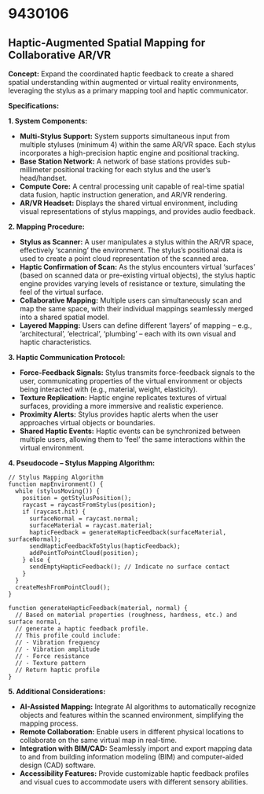 # 9430106

## Haptic-Augmented Spatial Mapping for Collaborative AR/VR

**Concept:** Expand the coordinated haptic feedback to create a shared spatial understanding within augmented or virtual reality environments, leveraging the stylus as a primary mapping tool and haptic communicator.

**Specifications:**

**1. System Components:**

*   **Multi-Stylus Support:** System supports simultaneous input from multiple styluses (minimum 4) within the same AR/VR space. Each stylus incorporates a high-precision haptic engine and positional tracking.
*   **Base Station Network:** A network of base stations provides sub-millimeter positional tracking for each stylus and the user’s head/handset.
*   **Compute Core:** A central processing unit capable of real-time spatial data fusion, haptic instruction generation, and AR/VR rendering.
*   **AR/VR Headset:** Displays the shared virtual environment, including visual representations of stylus mappings, and provides audio feedback.

**2. Mapping Procedure:**

*   **Stylus as Scanner:** A user manipulates a stylus within the AR/VR space, effectively ‘scanning’ the environment. The stylus’s positional data is used to create a point cloud representation of the scanned area.
*   **Haptic Confirmation of Scan:** As the stylus encounters virtual ‘surfaces’ (based on scanned data or pre-existing virtual objects), the stylus haptic engine provides varying levels of resistance or texture, simulating the feel of the virtual surface.
*   **Collaborative Mapping:** Multiple users can simultaneously scan and map the same space, with their individual mappings seamlessly merged into a shared spatial model.
*   **Layered Mapping:**  Users can define different ‘layers’ of mapping – e.g., ‘architectural’, ‘electrical’, ‘plumbing’ – each with its own visual and haptic characteristics.

**3. Haptic Communication Protocol:**

*   **Force-Feedback Signals:**  Stylus transmits force-feedback signals to the user, communicating properties of the virtual environment or objects being interacted with (e.g., material, weight, elasticity).
*   **Texture Replication:**  Haptic engine replicates textures of virtual surfaces, providing a more immersive and realistic experience.
*   **Proximity Alerts:** Stylus provides haptic alerts when the user approaches virtual objects or boundaries.
*   **Shared Haptic Events:**  Haptic events can be synchronized between multiple users, allowing them to ‘feel’ the same interactions within the virtual environment.

**4. Pseudocode – Stylus Mapping Algorithm:**

```
// Stylus Mapping Algorithm
function mapEnvironment() {
  while (stylusMoving()) {
    position = getStylusPosition();
    raycast = raycastFromStylus(position);
    if (raycast.hit) {
      surfaceNormal = raycast.normal;
      surfaceMaterial = raycast.material;
      hapticFeedback = generateHapticFeedback(surfaceMaterial, surfaceNormal);
      sendHapticFeedbackToStylus(hapticFeedback);
      addPointToPointCloud(position);
    } else {
      sendEmptyHapticFeedback(); // Indicate no surface contact
    }
  }
  createMeshFromPointCloud();
}

function generateHapticFeedback(material, normal) {
  // Based on material properties (roughness, hardness, etc.) and surface normal,
  // generate a haptic feedback profile.
  // This profile could include:
  // - Vibration frequency
  // - Vibration amplitude
  // - Force resistance
  // - Texture pattern
  // Return haptic profile
}
```

**5. Additional Considerations:**

*   **AI-Assisted Mapping:** Integrate AI algorithms to automatically recognize objects and features within the scanned environment, simplifying the mapping process.
*   **Remote Collaboration:** Enable users in different physical locations to collaborate on the same virtual map in real-time.
*   **Integration with BIM/CAD:** Seamlessly import and export mapping data to and from building information modeling (BIM) and computer-aided design (CAD) software.
*   **Accessibility Features:**  Provide customizable haptic feedback profiles and visual cues to accommodate users with different sensory abilities.